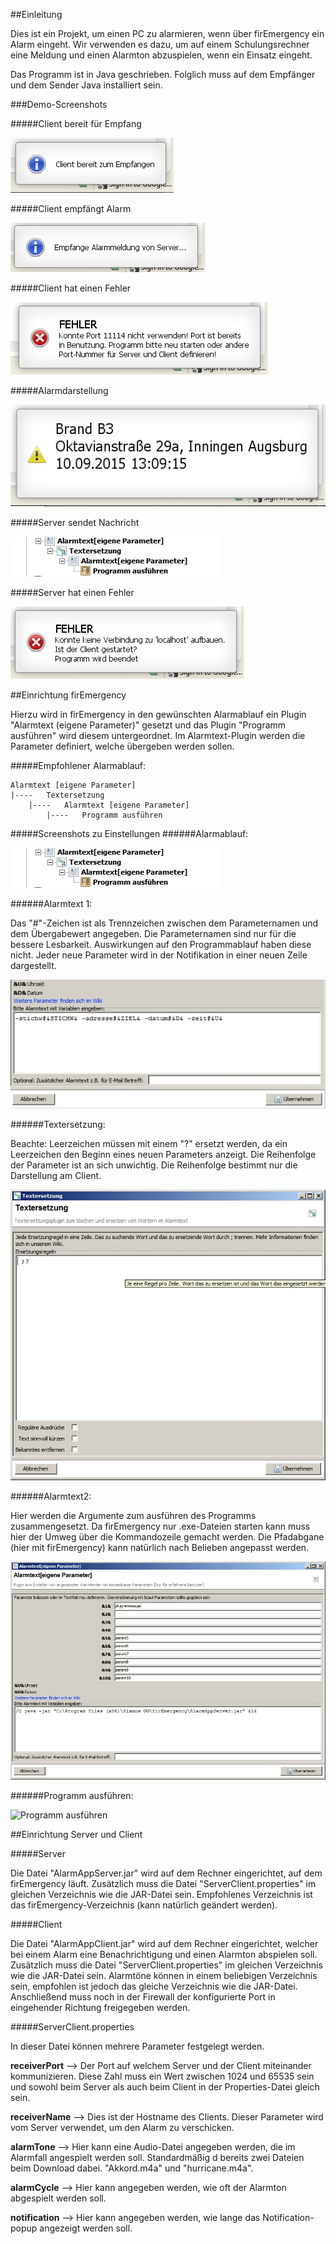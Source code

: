 ##Einleitung

Dies ist ein Projekt, um einen PC zu alarmieren, wenn über firEmergency ein Alarm eingeht. Wir verwenden es dazu,
um auf einem Schulungsrechner eine Meldung und einen Alarmton abzuspielen, wenn ein Einsatz eingeht.

Das Programm ist in Java geschrieben. Folglich muss auf dem Empfänger und dem Sender Java installiert sein.

###Demo-Screenshots

#####Client bereit für Empfang

![Client bereit](https://github.com/MrWeezle/AlarmApp/blob/master/src/libs/clientbereit.jpg)

#####Client empfängt Alarm

![client empfängt](https://github.com/MrWeezle/AlarmApp/blob/master/src/libs/clientempfang.jpg)

#####Client hat einen Fehler

![Client Fehler](https://github.com/MrWeezle/AlarmApp/blob/master/src/libs/clientfehler.jpg)

#####Alarmdarstellung

![Alarmdarstellung](https://github.com/MrWeezle/AlarmApp/blob/master/src/libs/alarmmeldung.jpg)

#####Server sendet Nachricht

![Alarmablauf](https://github.com/MrWeezle/AlarmApp/blob/master/src/libs/alarmablauf.jpg)

#####Server hat einen Fehler

![Serverfehler](https://github.com/MrWeezle/AlarmApp/blob/master/src/libs/serverfehler.jpg)


##Einrichtung firEmergency

Hierzu wird in firEmergency in den gewünschten Alarmablauf ein Plugin "Alarmtext (eigene Parameter)" gesetzt
und das Plugin "Programm ausführen" wird diesem untergeordnet. Im Alarmtext-Plugin werden die Parameter definiert,
welche übergeben werden sollen.

#####Empfohlener Alarmablauf:

	Alarmtext [eigene Parameter]
	|----	Textersetzung
		|----   Alarmtext [eigene Parameter]
			|----	Programm ausführen


#####Screenshots zu Einstellungen
######Alarmablauf:

![Alarmablauf](https://github.com/MrWeezle/AlarmApp/blob/master/src/libs/alarmablauf.jpg)

######Alarmtext 1:

Das "#"-Zeichen ist als Trennzeichen zwischen dem Parameternamen und dem Übergabewert angegeben. Die Parameternamen sind nur für die bessere Lesbarkeit. Auswirkungen auf den Programmablauf haben diese nicht. Jeder neue Parameter wird in der Notifikation in einer neuen Zeile dargestellt.

![Alarmtext](https://github.com/MrWeezle/AlarmApp/blob/master/src/libs/alarmtext1.jpg)

######Textersetzung:

Beachte: Leerzeichen müssen mit einem "?" ersetzt werden, da ein Leerzeichen den Beginn eines neuen Parameters anzeigt.
Die Reihenfolge der Parameter ist an sich unwichtig. Die Reihenfolge bestimmt nur die Darstellung am Client.

![Textersetzung](https://github.com/MrWeezle/AlarmApp/blob/master/src/libs/textersetzung.jpg)

######Alarmtext2:

Hier werden die Argumente zum ausführen des Programms zusammengesetzt. Da firEmergency nur .exe-Dateien starten kann muss hier der Umweg über die Kommandozeile gemacht werden. Die Pfadabgane (hier mit firEmergency) kann natürlich nach Belieben angepasst werden.

![Alarmtext2](https://github.com/MrWeezle/AlarmApp/blob/master/src/libs/alarmtext2.jpg)

######Programm ausführen:

![Programm ausführen](https://github.com/MrWeezle/AlarmApp/blob/master/src/libs/programmausf%C3%BChren.jpg)


##Einrichtung Server und Client

#####Server

Die Datei "AlarmAppServer.jar" wird auf dem Rechner eingerichtet, auf dem firEmergency läuft. Zusätzlich muss die Datei "ServerClient.properties" im gleichen Verzeichnis wie die JAR-Datei sein. Empfohlenes Verzeichnis ist das firEmergency-Verzeichnis (kann natürlich geändert werden).

#####Client

Die Datei "AlarmAppClient.jar" wird auf dem Rechner eingerichtet, welcher bei einem Alarm eine Benachrichtigung und einen Alarmton abspielen soll. Zusätzlich muss die Datei "ServerClient.properties" im gleichen Verzeichnis wie die JAR-Datei sein. Alarmtöne können in einem beliebigen Verzeichnis sein, empfohlen ist jedoch das gleiche Verzeichnis wie die JAR-Datei. Anschließend muss noch in der Firewall der konfigurierte Port in eingehender Richtung freigegeben werden.

#####ServerClient.properties

In dieser Datei können mehrere Parameter festgelegt werden.

**receiverPort** --> Der Port auf welchem Server und der Client miteinander kommunizieren. Diese Zahl muss ein Wert zwischen 1024 und 65535 sein und sowohl beim Server als auch beim Client in der Properties-Datei gleich sein.

**receiverName** --> Dies ist der Hostname des Clients. Dieser Parameter wird vom Server verwendet, um den Alarm zu verschicken.

**alarmTone** --> Hier kann eine Audio-Datei angegeben werden, die im Alarmfall angespielt werden soll. Standardmäßig d bereits zwei Dateien beim Download dabei. "Akkord.m4a" und "hurricane.m4a".

**alarmCycle** --> Hier kann angegeben werden, wie oft der Alarmton abgespielt werden soll.

**notification** --> Hier kann angegeben werden, wie lange das Notification-popup angezeigt werden soll.



